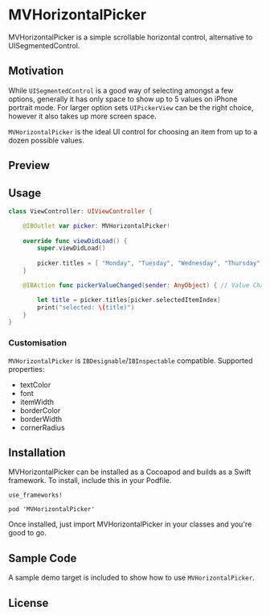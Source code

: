 # MVHorizontalPicker

MVHorizontalPicker is a simple scrollable horizontal control, alternative to UISegmentedControl.

## Motivation

While `UISegmentedControl` is a good way of selecting amongst a few options, generally it has only space to show up to 5 values on iPhone portrait mode.
For larger option sets `UIPickerView` can be the right choice, however it also takes up more screen space.

`MVHorizontalPicker` is the ideal UI control for choosing an item from up to a dozen possible values.

## Preview

## Usage

```swift
class ViewController: UIViewController {

    @IBOutlet var picker: MVHorizontalPicker!
    
    override func viewDidLoad() {
        super.viewDidLoad()
    
        picker.titles = [ "Monday", "Tuesday", "Wednesday", "Thursday", "Friday", "Saturday", "Sunday" ]
    }

    @IBAction func pickerValueChanged(sender: AnyObject) { // Value Changed event

        let title = picker.titles[picker.selectedItemIndex]
        print("selected: \(title)")
    }
}
```

### Customisation

`MVHorizontalPicker` is `IBDesignable`/`IBInspectable` compatible. Supported properties:

* textColor
* font
* itemWidth
* borderColor
* borderWidth
* cornerRadius

## Installation

MVHorizontalPicker can be installed as a Cocoapod and builds as a Swift framework. To install, include this in your Podfile.

```
use_frameworks!

pod 'MVHorizontalPicker'
```
Once installed, just import MVHorizontalPicker in your classes and you're good to go.

## Sample Code

A sample demo target is included to show how to use `MVHorizontalPicker`.


## License

